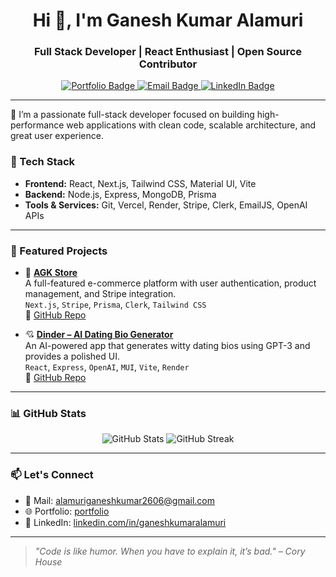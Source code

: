 <h1 align="center">Hi 👋, I'm Ganesh Kumar Alamuri</h1>
<h3 align="center">Full Stack Developer | React Enthusiast | Open Source Contributor</h3>

<p align="center">
  <a href="https://portfolio-git-master-agks-projects-082ffee3.vercel.app/" target="_blank">
    <img src="https://img.shields.io/badge/Portfolio-visit-blue?style=for-the-badge&logo=vercel" alt="Portfolio Badge"/>
  </a>
  <a href="mailto:alamuriganeshkumar2606@gmail.com">
    <img src="https://img.shields.io/badge/Email-contact-red?style=for-the-badge&logo=gmail" alt="Email Badge"/>
  </a>
  <a href="https://www.linkedin.com/in/ganeshkumaralamuri/" target="_blank">
    <img src="https://img.shields.io/badge/LinkedIn-connect-blue?style=for-the-badge&logo=linkedin" alt="LinkedIn Badge"/>
  </a>
</p>

---

🚀 I’m a passionate full-stack developer focused on building high-performance web applications with clean code, scalable architecture, and great user experience.

### 🧰 Tech Stack
- **Frontend:** React, Next.js, Tailwind CSS, Material UI, Vite
- **Backend:** Node.js, Express, MongoDB, Prisma
- **Tools & Services:** Git, Vercel, Render, Stripe, Clerk, EmailJS, OpenAI APIs

---

### 📌 Featured Projects

- 💼 [**AGK Store**](https://agk-store-nextjs.vercel.app)  
  A full-featured e-commerce platform with user authentication, product management, and Stripe integration.  
  `Next.js`, `Stripe`, `Prisma`, `Clerk`, `Tailwind CSS`  
  🔗 [GitHub Repo](https://github.com/Ganesh-Kumar-Alamuri/agk-store-nextjs)

- 💘 [**Dinder – AI Dating Bio Generator**](https://dinder-app-gjpv.onrender.com)  
  An AI-powered app that generates witty dating bios using GPT-3 and provides a polished UI.  
  `React`, `Express`, `OpenAI`, `MUI`, `Vite`, `Render`  
  🔗 [GitHub Repo](https://github.com/Ganesh-Kumar-Alamuri/DatingSite)

---

### 📊 GitHub Stats

<p align="center">
  <img src="https://github-readme-stats.vercel.app/api?username=Ganesh-Kumar-Alamuri&show_icons=true&theme=radical" alt="GitHub Stats" />
  <img src="https://github-readme-streak-stats.herokuapp.com/?user=Ganesh-Kumar-Alamuri&theme=radical" alt="GitHub Streak" />
</p>

---

### 📫 Let's Connect
- 💌 Mail: [alamuriganeshkumar2606@gmail.com](mailto:alamuriganeshkumar2606@gmail.com)
- 🌐 Portfolio: [portfolio](https://portfolio-git-master-agks-projects-082ffee3.vercel.app/)
- 🔗 LinkedIn: [linkedin.com/in/ganeshkumaralamuri](https://www.linkedin.com/in/ganeshkumaralamuri/)

---

> *"Code is like humor. When you have to explain it, it’s bad." – Cory House*
